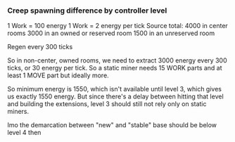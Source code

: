 ### Creep spawning difference by controller level

1 Work = 100 energy
1 Work = 2 energy per tick
Source total:
4000 in center rooms
3000 in an owned or reserved room
1500 in an unreserved room

Regen every 300 ticks

So in non-center, owned rooms, we need to extract 3000 energy every 300 ticks, or 30 energy per tick. So a static miner needs 15 WORK parts and at least 1 MOVE part but ideally more.

So minimum energy is 1550, which isn't available until level 3, which gives us exactly 1550 energy. But since there's a delay between hitting that level and building the extensions, level 3 should still not rely only on static miners.

Imo the demarcation between "new" and "stable" base should be below level 4 then
